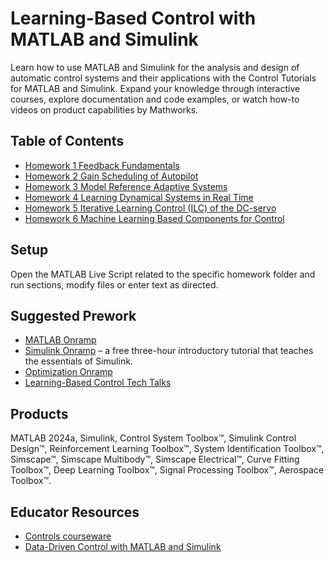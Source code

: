 # Learning-Based Control with MATLAB and Simulink
Learn how to use MATLAB and Simulink for the analysis and design of automatic control systems and their applications with the Control Tutorials for MATLAB and Simulink. Expand your knowledge through interactive courses, explore documentation and code examples, or watch how-to videos on product capabilities by Mathworks.

## Table of Contents
- [Homework 1 Feedback Fundamentals]()
- [Homework 2 Gain Scheduling of Autopilot]()
- [Homework 3 Model Reference Adaptive Systems]()
- [Homework 4 Learning Dynamical Systems in Real Time]()
- [Homework 5 Iterative Learning Control (ILC) of the DC-servo]()
- [Homework 6 Machine Learning Based Components for Control]()

## Setup
Open the MATLAB Live Script related to the specific homework folder and run sections, modify files or enter text as directed.

## Suggested Prework
- [MATLAB Onramp](https://matlabacademy.mathworks.com/details/matlab-onramp/gettingstarted)
- [Simulink Onramp](https://matlabacademy.mathworks.com/details/simulink-onramp/simulink) – a free three-hour introductory tutorial that teaches the essentials of Simulink.
- [Optimization Onramp](https://matlabacademy.mathworks.com/details/optimization-onramp/optim)
- [Learning-Based Control Tech Talks](https://www.mathworks.com/videos/tech-talks/controls.html)

## Products
MATLAB 2024a, Simulink, Control System Toolbox™, Simulink Control Design™, Reinforcement Learning Toolbox™, System Identification Toolbox™, Simscape™, Simscape Multibody™, Simscape Electrical™, Curve Fitting Toolbox™, Deep Learning Toolbox™,
Signal Processing Toolbox™, Aerospace Toolbox™.

## Educator Resources
- [Controls courseware](https://www.mathworks.com/academia/courseware/teaching-controls-with-matlab-and-simulink.html)
- [Data-Driven Control with MATLAB and Simulink](https://www.mathworks.com/solutions/control-systems/data-driven-controls.html)
